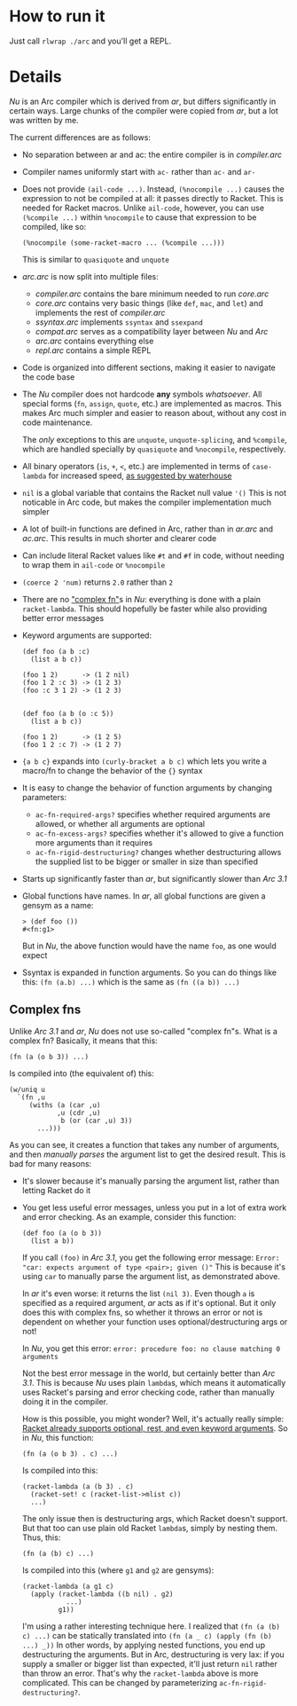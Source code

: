 How to run it
=============

Just call `rlwrap ./arc` and you'll get a REPL.


Details
=======

_Nu_ is an Arc compiler which is derived from _ar_, but differs significantly in certain ways. Large chunks of the compiler were copied from _ar_, but a lot was written by me.

The current differences are as follows:

*   No separation between ar and ac: the entire compiler is in _compiler.arc_

*   Compiler names uniformly start with `ac-` rather than `ac-` and `ar-`

*   Does not provide `(ail-code ...)`. Instead, `(%nocompile ...)` causes the expression to not be compiled at all: it passes directly to Racket. This is needed for Racket macros. Unlike `ail-code`, however, you can use `(%compile ...)` within `%nocompile` to cause that expression to be compiled, like so:

        (%nocompile (some-racket-macro ... (%compile ...)))

    This is similar to `quasiquote` and `unquote`

*   _arc.arc_ is now split into multiple files:

    *   _compiler.arc_ contains the bare minimum needed to run _core.arc_
    *   _core.arc_ contains very basic things (like `def`, `mac`, and `let`) and implements the rest of _compiler.arc_
    *   _ssyntax.arc_ implements `ssyntax` and `ssexpand`
    *   _compat.arc_ serves as a compatibility layer between _Nu_ and _Arc_
    *   _arc.arc_ contains everything else
    *   _repl.arc_ contains a simple REPL

*   Code is organized into different sections, making it easier to navigate the code base

*   The _Nu_ compiler does not hardcode **any** symbols _whatsoever_. All special forms (`fn`, `assign`, `quote`, etc.) are implemented as macros. This makes Arc much simpler and easier to reason about, without any cost in code maintenance.

    The *only* exceptions to this are `unquote`, `unquote-splicing`, and `%compile`, which are handled specially by `quasiquote` and `%nocompile`, respectively.

*   All binary operators (`is`, `+`, `<`, etc.) are implemented in terms of `case-lambda` for increased speed, [as suggested by waterhouse](https://sites.google.com/site/arclanguagewiki/arc-3_1/optimizations)

*   `nil` is a global variable that contains the Racket null value `'()` This is not noticable in Arc code, but makes the compiler implementation much simpler

*   A lot of built-in functions are defined in Arc, rather than in _ar.arc_ and _ac.arc_. This results in much shorter and clearer code

*   Can include literal Racket values like `#t` and `#f` in code, without needing to wrap them in `ail-code` or `%nocompile`

*   `(coerce 2 'num)` returns `2.0` rather than `2`

*   There are no ["complex fn"](#complexfn)s in _Nu_: everything is done with a plain `racket-lambda`. This should hopefully be faster while also providing better error messages

*   Keyword arguments are supported:

        (def foo (a b :c)
          (list a b c))

        (foo 1 2)      -> (1 2 nil)
        (foo 1 2 :c 3) -> (1 2 3)
        (foo :c 3 1 2) -> (1 2 3)


        (def foo (a b (o :c 5))
          (list a b c))

        (foo 1 2)      -> (1 2 5)
        (foo 1 2 :c 7) -> (1 2 7)

*   `{a b c}` expands into `(curly-bracket a b c)` which lets you write a macro/fn to change the behavior of the `{}` syntax

*   It is easy to change the behavior of function arguments by changing parameters:

    *   `ac-fn-required-args?` specifies whether required arguments are allowed, or whether all arguments are optional
    *   `ac-fn-excess-args?` specifies whether it's allowed to give a function more arguments than it requires
    *   `ac-fn-rigid-destructuring?` changes whether destructuring allows the supplied list to be bigger or smaller in size than specified

*   Starts up significantly faster than _ar_, but significantly slower than _Arc 3.1_

*   Global functions have names. In _ar_, all global functions are given a gensym as a name:

        > (def foo ())
        #<fn:g1>

    But in _Nu_, the above function would have the name `foo`, as one would expect

*   Ssyntax is expanded in function arguments. So you can do things like this: `(fn (a.b) ...)` which is the same as `(fn ((a b)) ...)`



<h2 id="complexfn">Complex fns</h2>

Unlike _Arc 3.1_ and _ar_, _Nu_ does not use so-called "complex fn"s. What is a complex fn? Basically, it means that this:

    (fn (a (o b 3)) ...)

Is compiled into (the equivalent of) this:

    (w/uniq u
      `(fn ,u
         (withs (a (car ,u)
                ,u (cdr ,u)
                 b (or (car ,u) 3))
           ...)))

As you can see, it creates a function that takes any number of arguments, and then *manually parses* the argument list to get the desired result. This is bad for many reasons:

*   It's slower because it's manually parsing the argument list, rather than letting Racket do it

*   You get less useful error messages, unless you put in a lot of extra work and error checking. As an example, consider this function:

        (def foo (a (o b 3))
          (list a b))

    If you call `(foo)` in _Arc 3.1_, you get the following error message: `Error: "car: expects argument of type <pair>; given ()"` This is because it's using `car` to manually parse the argument list, as demonstrated above.

    In _ar_ it's even worse: it returns the list `(nil 3)`. Even though `a` is specified as a required argument, _ar_ acts as if it's optional. But it only does this with complex fns, so whether it throws an error or not is dependent on whether your function uses optional/destructuring args or not!

    In _Nu_, you get this error: `error: procedure foo: no clause matching 0 arguments`

    Not the best error message in the world, but certainly better than _Arc 3.1_. This is because _Nu_ uses plain `lambda`s, which means it automatically uses Racket's parsing and error checking code, rather than manually doing it in the compiler.

    How is this possible, you might wonder? Well, it's actually really simple: [Racket already supports optional, rest, and even keyword arguments](http://docs.racket-lang.org/guide/lambda.html). So in _Nu_, this function:

        (fn (a (o b 3) . c) ...)

    Is compiled into this:

        (racket-lambda (a (b 3) . c)
          (racket-set! c (racket-list->mlist c))
          ...)

    The only issue then is destructuring args, which Racket doesn't support. But that too can use plain old Racket `lambda`s, simply by nesting them. Thus, this:

        (fn (a (b) c) ...)

    Is compiled into this (where `g1` and `g2` are gensyms):

        (racket-lambda (a g1 c)
          (apply (racket-lambda ((b nil) . g2)
                   ...)
                 g1))

    I'm using a rather interesting technique here. I realized that `(fn (a (b) c) ...)` can be statically translated into `(fn (a _ c) (apply (fn (b) ...) _))` In other words, by applying nested functions, you end up destructuring the arguments. But in Arc, destructuring is very lax: if you supply a smaller or bigger list than expected, it'll just return `nil` rather than throw an error. That's why the `racket-lambda` above is more complicated. This can be changed by parameterizing `ac-fn-rigid-destructuring?`.
